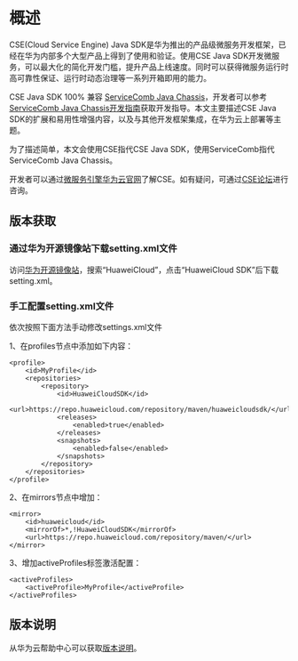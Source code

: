 # 概述

CSE\(Cloud Service Engine\) Java SDK是华为推出的产品级微服务开发框架，已经在华为内部多个大型产品上得到了使用和验证。使用CSE Java SDK开发微服务，可以最大化的简化开发门槛，提升产品上线速度。同时可以获得微服务运行时高可靠性保证、运行时动态治理等一系列开箱即用的能力。

CSE Java SDK 100% 兼容 [ServiceComb Java Chassis](https://github.com/apache/incubator-servicecomb-java-chassis)，开发者可以参考[ServiceComb Java Chassis开发指南](https://docs.servicecomb.io/java-chassis/zh_CN/)获取开发指导。本文主要描述CSE Java SDK的扩展和易用性增强内容，以及与其他开发框架集成，在华为云上部署等主题。

为了描述简单，本文会使用CSE指代CSE Java SDK，使用ServiceComb指代ServiceComb Java Chassis。

开发者可以通过[微服务引擎华为云官网](https://www.huaweicloud.com/product/cse.html)了解CSE。如有疑问，可通过[CSE论坛](http://forum.huaweicloud.com/forum.php?mod=forumdisplay&fid=622)进行咨询。

## 版本获取

### 通过华为开源镜像站下载setting.xml文件

访问[华为开源镜像站](https://mirrors.huaweicloud.com/)，搜索“HuaweiCloud”，点击“HuaweiCloud SDK”后下载setting.xml。

### 手工配置setting.xml文件

依次按照下面方法手动修改settings.xml文件

1、在profiles节点中添加如下内容：
```
<profile>
    <id>MyProfile</id>
    <repositories>
        <repository>
            <id>HuaweiCloudSDK</id>
            <url>https://repo.huaweicloud.com/repository/maven/huaweicloudsdk/</url>
            <releases>
                <enabled>true</enabled>
            </releases>
            <snapshots>
                <enabled>false</enabled>
            </snapshots>
        </repository>
    </repositories>
</profile>
```
2、在mirrors节点中增加：
```
<mirror>
    <id>huaweicloud</id>
    <mirrorOf>*,!HuaweiCloudSDK</mirrorOf>
    <url>https://repo.huaweicloud.com/repository/maven/</url>
</mirror>
```

3、增加activeProfiles标签激活配置：
```
<activeProfiles>
    <activeProfile>MyProfile</activeProfile>
</activeProfiles>
```

## 版本说明
从华为云帮助中心可以获取[版本说明](https://support.huaweicloud.com/productdesc-servicestage/cse_productdesc_0008.html)。

